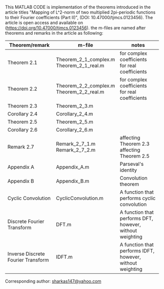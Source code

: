 This MATLAB CODE is implementation of the theorems introduced in the article titles "Mapping of L^2-norm of two multiplied 2pi-periodic functions to their Fourier coefficients (Part II)", (DOI: 10.47000/tjmcs.0123456).
The article is open access and available on (https://doi.org/10.47000/tjmcs.0123456).
the m-files are named after theorems and remarks in the article as following:

| Theorem/remark  |      m-file		        |	    notes               |
------------------|-----------------------|-------------------------|
| Theorem 2.1	    | Theorem_2_1_complex.m<br>Theorem_2_1_real.m | for complex coefficients<br>for real coefficients|
| Theorem 2.2	    | Theorem_2_2_complex.m<br>Theorem_2_2_real.m	| for complex coefficients<br>for real coefficients|
| Theorem 2.3	    | Theorem_2_3.m		      |                         |
| Corollary 2.4	  | Corollary_2_4.m		    |                         |
| Theorem 2.5	    | Theorem_2_5.m		      |                         |
| Corollary 2.6	  | Corollary_2_6.m		    |                         |
| Remark 2.7	    | Remark_2_7_1.m<br>Remark_2_7_2.m      | affecting Theorem 2.3<br>affecting Theorem 2.5 |
| Appendix A      | Appendix_A.m          | Parseval's identity     |
| Appendix B      | Appendix_B.m          | Convolution theorem     |
| Cyclic Convolution | CyclicConvolution.m | A function that performs cyclic convolution |
| Discrete Fourier Transform | DFT.m | A function that performs DFT, however, without weighting |
| Inverse Discrete Fourier Transform | IDFT.m | A function that performs IDFT, however, without weighting |

Corresponding author: sharkas147@yahoo.com
